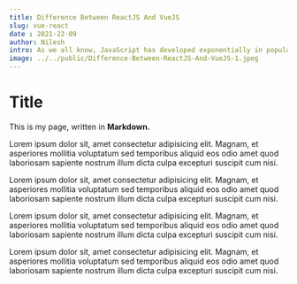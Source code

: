 ```yaml
---
title: Difference Between ReactJS And VueJS
slug: vue-react
date : 2021-22-09
author: Nilesh
intro: As we all know, JavaScript has developed exponentially in popularity over the years and is now one of the most widely used platforms for developing web applications. Through the passing of time, developers have more exposure to front-end development resources, making the decision-making task more complicated.
image: ../../public/Difference-Between-ReactJS-And-VueJS-1.jpeg
---
```


# Title

This is my page, written in **Markdown.**

Lorem ipsum dolor sit, amet consectetur adipisicing elit. Magnam, et asperiores mollitia voluptatum sed temporibus aliquid eos odio amet quod laboriosam sapiente nostrum illum dicta culpa excepturi suscipit cum nisi.

Lorem ipsum dolor sit, amet consectetur adipisicing elit. Magnam, et asperiores mollitia voluptatum sed temporibus aliquid eos odio amet quod laboriosam sapiente nostrum illum dicta culpa excepturi suscipit cum nisi.

Lorem ipsum dolor sit, amet consectetur adipisicing elit. Magnam, et asperiores mollitia voluptatum sed temporibus aliquid eos odio amet quod laboriosam sapiente nostrum illum dicta culpa excepturi suscipit cum nisi.

Lorem ipsum dolor sit, amet consectetur adipisicing elit. Magnam, et asperiores mollitia voluptatum sed temporibus aliquid eos odio amet quod laboriosam sapiente nostrum illum dicta culpa excepturi suscipit cum nisi.

<!-- ![Logo](../../public/favicon1.svg) -->

